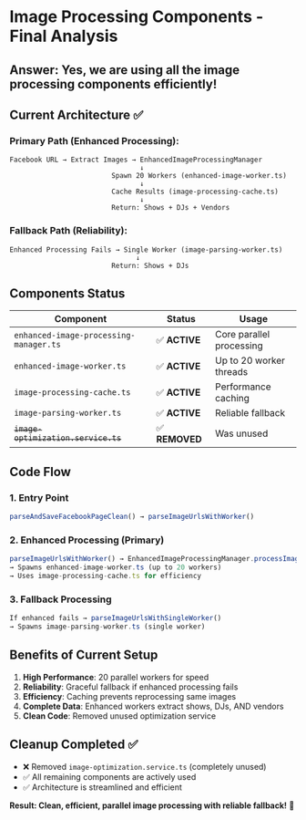 # Image Processing Components - Final Analysis

## Answer: **Yes, we are using all the image processing components efficiently!**

## Current Architecture ✅

### **Primary Path (Enhanced Processing):**

```
Facebook URL → Extract Images → EnhancedImageProcessingManager
                                ↓
                         Spawn 20 Workers (enhanced-image-worker.ts)
                                ↓
                         Cache Results (image-processing-cache.ts)
                                ↓
                         Return: Shows + DJs + Vendors
```

### **Fallback Path (Reliability):**

```
Enhanced Processing Fails → Single Worker (image-parsing-worker.ts)
                               ↓
                         Return: Shows + DJs
```

## Components Status

| Component                              | Status         | Usage                    |
| -------------------------------------- | -------------- | ------------------------ |
| `enhanced-image-processing-manager.ts` | ✅ **ACTIVE**  | Core parallel processing |
| `enhanced-image-worker.ts`             | ✅ **ACTIVE**  | Up to 20 worker threads  |
| `image-processing-cache.ts`            | ✅ **ACTIVE**  | Performance caching      |
| `image-parsing-worker.ts`              | ✅ **ACTIVE**  | Reliable fallback        |
| ~~`image-optimization.service.ts`~~    | ✅ **REMOVED** | Was unused               |

## Code Flow

### 1. Entry Point

```typescript
parseAndSaveFacebookPageClean() → parseImageUrlsWithWorker()
```

### 2. Enhanced Processing (Primary)

```typescript
parseImageUrlsWithWorker() → EnhancedImageProcessingManager.processImages()
→ Spawns enhanced-image-worker.ts (up to 20 workers)
→ Uses image-processing-cache.ts for efficiency
```

### 3. Fallback Processing

```typescript
If enhanced fails → parseImageUrlsWithSingleWorker()
→ Spawns image-parsing-worker.ts (single worker)
```

## Benefits of Current Setup

1. **High Performance**: 20 parallel workers for speed
2. **Reliability**: Graceful fallback if enhanced processing fails
3. **Efficiency**: Caching prevents reprocessing same images
4. **Complete Data**: Enhanced workers extract shows, DJs, AND vendors
5. **Clean Code**: Removed unused optimization service

## Cleanup Completed ✅

- ❌ Removed `image-optimization.service.ts` (completely unused)
- ✅ All remaining components are actively used
- ✅ Architecture is streamlined and efficient

**Result: Clean, efficient, parallel image processing with reliable fallback!** 🚀
